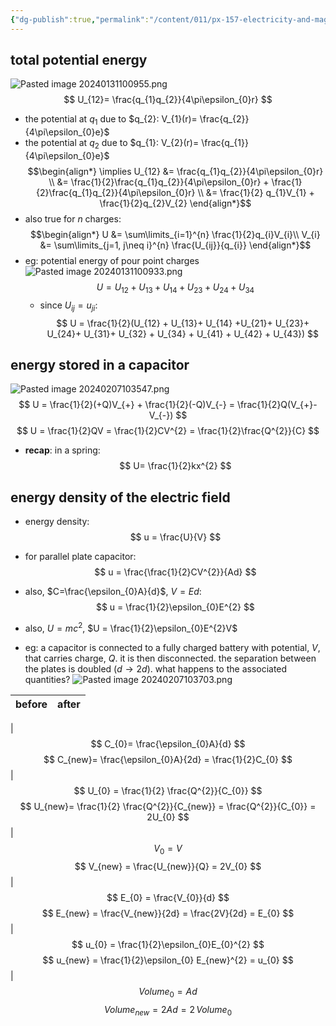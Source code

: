 ```yaml
---
{"dg-publish":true,"permalink":"/content/011/px-157-electricity-and-magnetism/px-157-b-electric-fields/iii-properties/px-157-b11-field-energy/","noteIcon":"1","created":"2024-10-01T18:27:10.117+01:00","updated":"2024-11-26T20:08:46.049+00:00"}
---
```


## total potential energy
![Pasted image 20240131100955.png](/img/user/pics/Pasted%20image%2020240131100955.png)
$$
U_{12}= \frac{q_{1}q_{2}}{4\pi\epsilon_{0}r}
$$
- the potential at $q_{1}$ due to $q_{2}: V_{1}(r)= \frac{q_{2}}{4\pi\epsilon_{0}e}$
- the potential at $q_{2}$ due to $q_{1}: V_{2}(r)= \frac{q_{1}}{4\pi\epsilon_{0}e}$
$$\begin{align*}
	\implies U_{12} &= \frac{q_{1}q_{2}}{4\pi\epsilon_{0}r} \\
	&= \frac{1}{2}\frac{q_{1}q_{2}}{4\pi\epsilon_{0}r} + \frac{1}{2}\frac{q_{1}q_{2}}{4\pi\epsilon_{0}r} \\
	&= \frac{1}{2} q_{1}V_{1} + \frac{1}{2}q_{2}V_{2}
\end{align*}$$
- also true for $n$ charges:
$$\begin{align*}
		U &= \sum\limits_{i=1}^{n} \frac{1}{2}q_{i}V_{i}\\
		V_{i} &= \sum\limits_{j=1, j\neq i}^{n} \frac{U_{ij}}{q_{i}}
	\end{align*}$$
- eg: potential energy of pour point charges
	![Pasted image 20240131100933.png](/img/user/pics/Pasted%20image%2020240131100933.png)
	$$U = U_{12} + U_{13}+ U_{14} + U_{23}+ U_{24} + U_{34}$$
	- since $U_{ij}= u_{ji}:$
$$
U = \frac{1}{2}(U_{12} + U_{13}+ U_{14} +U_{21}+ U_{23}+ U_{24}+ U_{31}+ U_{32} + U_{34} + U_{41} + U_{42} + U_{43})
$$
## energy stored in a capacitor
![Pasted image 20240207103547.png](/img/user/pics/Pasted%20image%2020240207103547.png)
$$
U = \frac{1}{2}(+Q)V_{+} + \frac{1}{2}(-Q)V_{-} = \frac{1}{2}Q(V_{+}-V_{-})
$$
$$
U = \frac{1}{2}QV = \frac{1}{2}CV^{2} = \frac{1}{2}\frac{Q^{2}}{C}
$$
- **recap**: in a spring:
$$
U= \frac{1}{2}kx^{2}
$$
## energy density of the electric field
- energy density:
$$
u = \frac{U}{V}
$$
- for parallel plate capacitor:
$$
u = \frac{\frac{1}{2}CV^{2}}{Ad}
$$
- also, $C=\frac{\epsilon_{0}A}{d}$, $V=Ed:$
$$
u = \frac{1}{2}\epsilon_{0}E^{2}
$$
- also, $U = mc^{2}$, $U = \frac{1}{2}\epsilon_{0}E^{2}V$ 

- eg: a capacitor is connected to a fully charged battery with potential, $V$, that carries charge, $Q$. it is then disconnected. the separation between the plates is doubled ($d\to2d$). what happens to the associated quantities?
![Pasted image 20240207103703.png](/img/user/pics/Pasted%20image%2020240207103703.png)

|                    before                    |                                     after                                     |
|:--------------------------------------------:|:-----------------------------------------------------------------------------:|
|     
$$
C_{0}= \frac{\epsilon_{0}A}{d}
$$
$$
C_{new}= \frac{\epsilon_{0}A}{2d} = \frac{1}{2}C_{0}
$$
|
$$
U_{0} = \frac{1}{2} \frac{Q^{2}}{C_{0}}
$$
$$
U_{new}= \frac{1}{2} \frac{Q^{2}}{C_{new}} = \frac{Q^{2}}{C_{0}} = 2U_{0}
$$
|                
$$
V_{0}=V
$$
$$
V_{new} = \frac{U_{new}}{Q} = 2V_{0}
$$
|        
$$
E_{0} = \frac{V_{0}}{d}
$$
$$
E_{new} = \frac{V_{new}}{2d} = \frac{2V}{2d} = E_{0}
$$
|
$$
u_{0} = \frac{1}{2}\epsilon_{0}E_{0}^{2}
$$
$$
u_{new} = \frac{1}{2}\epsilon_{0} E_{new}^{2} = u_{0}
$$
|            
$$
Volume_{0} = Ad
$$
$$
Volume_{new}=2Ad = 2\,Volume_{0}
$$
